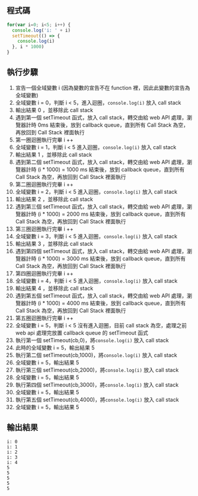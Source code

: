 ## 程式碼
```javascript
for(var i=0; i<5; i++) {
  console.log('i: ' + i)
  setTimeout(() => {
    console.log(i)
  }, i * 1000)
}
```

## 執行步驟
1. 宣告一個全域變數 i (因為變數的宣告不在 function 裡，因此此變數的宣告為全域變數)
2. 全域變數 i = 0，判斷 i < 5，進入迴圈，`console.log(i)` 放入 call stack
3. 輸出結果 0 ，並移除此 call stack
4. 遇到第一個 setTimeout 函式，放入 call stack，轉交由給 web API 處理，瀏覽器計時 0ms 結束後，放到 callback queue，直到所有 Call Stack 為空，再放回到 Call Stack 裡面執行
5. 第一圈迴圈執行完畢 i ++ 
6. 全域變數 i = 1，判斷 i < 5 進入迴圈，`console.log(i)` 放入 call stack
7. 輸出結果 1 ，並移除此 call stack
8. 遇到第二個 setTimeout 函式，放入 call stack，轉交由給 web API 處理，瀏覽器計時 (i * 1000) = 1000 ms 結束後，放到 callback queue，直到所有 Call Stack 為空，再放回到 Call Stack 裡面執行
9. 第二圈迴圈執行完畢 i ++ 
10. 全域變數 i = 2，判斷 i < 5 進入迴圈，`console.log(i)` 放入 call stack
11. 輸出結果 2 ，並移除此 call stack
12. 遇到第三個 setTimeout 函式，放入 call stack，轉交由給 web API 處理，瀏覽器計時 (i * 1000) = 2000 ms 結束後，放到 callback queue，直到所有 Call Stack 為空，再放回到 Call Stack 裡面執行
13. 第三圈迴圈執行完畢 i ++ 
14. 全域變數 i = 3，判斷 i < 5 進入迴圈，`console.log(i)` 放入 call stack
15. 輸出結果 3 ，並移除此 call stack
16. 遇到第四個 setTimeout 函式，放入 call stack，轉交由給 web API 處理，瀏覽器計時 (i * 1000) = 3000 ms 結束後，放到 callback queue，直到所有 Call Stack 為空，再放回到 Call Stack 裡面執行
17. 第四圈迴圈執行完畢 i ++ 
18. 全域變數 i = 4，判斷 i < 5 進入迴圈，`console.log(i)` 放入 call stack
19. 輸出結果 4 ，並移除此 call stack
20. 遇到第五個 setTimeout 函式，放入 call stack，轉交由給 web API 處理，瀏覽器計時 (i * 1000) = 4000 ms 結束後，放到 callback queue，直到所有 Call Stack 為空，再放回到 Call Stack 裡面執行
21. 第五圈迴圈執行完畢 i ++ 
22. 全域變數 i = 5，判斷 i < 5 沒有進入迴圈，目前 call stack 為空，處理之前 web api 處理完放置 callback queue 的 setTimeout 函式
23. 執行第一個 setTimeout(cb,0)，將`console.log(i)` 放入 call stack
24. 此時的全域變數 i = 5，輸出結果 5 
25. 執行第二個 setTimeout(cb,1000)，將`console.log(i)` 放入 call stack
26. 全域變數 i = 5，輸出結果 5 
27. 執行第三個 setTimeout(cb,2000)，將`console.log(i)` 放入 call stack
28. 全域變數 i = 5，輸出結果 5 
29. 執行第四個 setTimeout(cb,3000)，將`console.log(i)` 放入 call stack
30. 全域變數 i = 5，輸出結果 5 
31. 執行第五個 setTimeout(cb,4000)，將`console.log(i)` 放入 call stack
32. 全域變數 i = 5，輸出結果 5 

## 輸出結果
```
i: 0
i: 1
i: 2
i: 3
i: 4
5
5
5
5
5
```